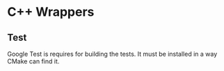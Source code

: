 # C++ Wrappers

## Test

Google Test is requires for building the tests. It must be installed in a way CMake can find it.
